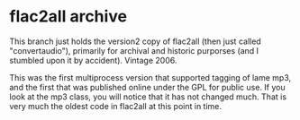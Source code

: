 # flac2all archive

This branch just holds the version2 copy of flac2all (then just called "convertaudio"), primarily for archival and historic purporses (and I stumbled upon it by accident). Vintage 2006.

This was the first multiprocess version that supported tagging of lame mp3, and the first that was published online under the GPL for public use. If you look at the mp3 class, you will notice that it has not changed much. That is very much the oldest code in flac2all at this point in time.

